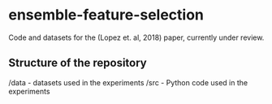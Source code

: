 # ensemble-feature-selection
Code and datasets for the (Lopez et. al, 2018) paper, currently under review.

## Structure of the repository
/data - datasets used in the experiments
/src - Python code used in the experiments
